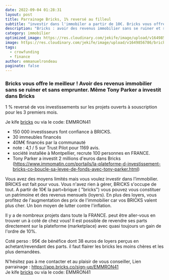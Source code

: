 ```yaml
---
date: 2022-09-04 01:28:31
layout: post
title: Parrainage Bricks, 1% reversé au filleul
subtitle: "investir dans l'immobiler a partir de 10€. Bricks vous offre le meilleur, avoir des revenus immobilier sans se ruiner et sans emprunter."
description: "Bricks : avoir des revenus immobilier sans se ruiner et sans emprunter"
category: immobilier
optimized_image: https://res.cloudinary.com/jekife/image/upload/v1649856786/bricks_t37jox.jpg
image: https://res.cloudinary.com/jekife/image/upload/v1649856786/bricks_t37jox.jpg
tags:
  - crowfunding
  - finance
author: emmanuelrondeau
paginate: false
---
```

### Bricks vous offre le meilleur ! Avoir des revenus immobilier sans se ruiner et sans emprunter. Même Tony Parker a investit dans Bricks

1 % reversé de vos investissements sur les projets ouverts à souscription pour les 3 premiers mois.

Je kife [bricks](https://app.bricks.co/sign-up/EMMRON41) ou via le code: EMMRON41

* 150 000 investisseurs font confiance à BRICKS.
* 30 immeubles financés
* 40M€ financés par la communauté
* note : 4,1 / 5 sur Trust Pilot pour 1169 avis.
* société installée à Montpellier, recrute 100 personnes en FRANCE.
* Tony Parker a investit 2 millions d'euros dans Bricks (https://www.immomatin.com/portails/la-plateforme-d-investissement-bricks-co-boucle-sa-levee-de-fonds-avec-tony-parker.html)

Vous avez des moyens limités mais vous voulez investir dans l’immobilier. BRICKS est fait pour vous. Vous n'avez rien à gérer, BRICKS s'occupe de tout.
A partir de 10€ la part=brique ( "bricks") vous pouvez vous constituer un patrimoine et des revenus mensuels (loyers).
En plus des loyers, vous profitez de l'augmentation des prix de l'immobilier car vos BRICKS valent plus cher. Un bon moyen de lutter contre l'inflation.

Il y a de nombreux projets dans toute la FRANCE. peut être aller-vous en trouver un à coté de chez vous!
Il est possible de revendre ses parts directement sur la plateforme (marketplace) avec quasi toujours un gain de l'ordre de 10%.

Coté perso : 95€ de bénéfice dont 38 euros de loyers perçus en achetant/revendant des parts. il faut flairer les bricks les moins chères et les plus demandées.

N'hésitez pas à me contacter et au plaisir de vous conseiller,
Lien parrainage : https://app.bricks.co/sign-up/EMMRON41 \
Je kife [bricks](https://app.bricks.co/sign-up/EMMRON41) ou via le code: EMMRON41
